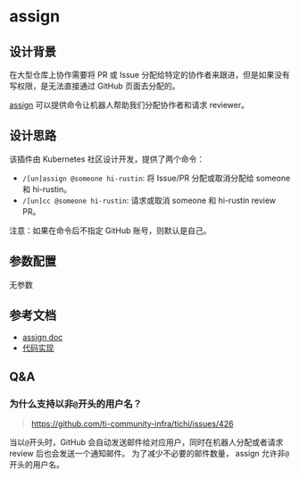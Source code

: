 # assign

## 设计背景

在大型仓库上协作需要将 PR 或 Issue 分配给特定的协作者来跟进，但是如果没有写权限，是无法直接通过 GitHub 页面去分配的。

[assign](https://github.com/kubernetes/test-infra/tree/master/prow/plugins/assign) 可以提供命令让机器人帮助我们分配协作者和请求 reviewer。

## 设计思路

该插件由 Kubernetes 社区设计开发，提供了两个命令：

- `/[un]assign @someone hi-rustin`: 将 Issue/PR 分配或取消分配给 someone 和 hi-rustin。
- `/[un]cc @someone hi-rustin`: 请求或取消 someone 和 hi-rustin review PR。

注意：如果在命令后不指定 GitHub 账号，则默认是自己。

## 参数配置

无参数

## 参考文档

- [assign doc](https://prow.tidb.io/plugins?repo=ti-community-infra%2Ftichi)
- [代码实现](https://github.com/kubernetes/test-infra/tree/master/prow/plugins/assign)

## Q&A

### 为什么支持以非`@`开头的用户名？

> https://github.com/ti-community-infra/tichi/issues/426

当以`@`开头时，GitHub 会自动发送邮件给对应用户，同时在机器人分配或者请求 review 后也会发送一个通知邮件。
为了减少不必要的邮件数量， assign 允许非`@`开头的用户名。
